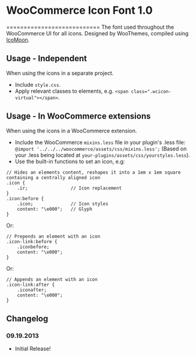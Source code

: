 # WooCommerce Icon Font 1.0
===========================
The font used throughout the WooCommerce UI for all icons. Designed by WooThemes, compiled using [IcoMoon](http://icomoon.io/).

## Usage - Independent
When using the icons in a separate project.
* Include `style.css`.
* Apply relevant classes to elements, e.g. `<span class=".wcicon-virtual"></span>`.

## Usage - In WooCommerce extensions
When using the icons in a WooCommerce extension.
* Include the WooCommerce `mixins.less` file in your plugin's .less file: `@import '../../../woocommerce/assets/css/mixins.less';` (Based on your .less being located at `your-plugins/assets/css/yourstyles.less`).
* Use the built-in functions to set an icon, e.g:
```
// Hides an elements content, reshapes it into a 1em x 1em square containing a centrally aligned icon
.icon {
    .ir; 				// Icon replacement
}
.icon:before {
    .icon; 				// Icon styles
    content: "\e000";	// Glyph
}
```

Or:

```
// Prepends an element with an icon
.icon-link:before {
    .iconbefore;
    content: "\e000";
}
```

Or:

```
// Appends an element with an icon
.icon-link:after {
    .iconafter;
    content: "\e000";
}
```

## Changelog
### 09.19.2013
* Initial Release!